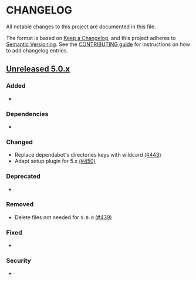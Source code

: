 # CHANGELOG

All notable changes to this project are documented in this file.

The format is based on [Keep a Changelog](https://keepachangelog.com/en/1.0.0/), and this project adheres to [Semantic Versioning](https://semver.org/spec/v2.0.0.html). See the [CONTRIBUTING guide](./CONTRIBUTING.md#Changelog) for instructions on how to add changelog entries.

## [Unreleased 5.0.x]

### Added
- 

### Dependencies
- 

### Changed
- Replace dependabot's directories keys with wildcard [(#443)](https://github.com/wazuh/wazuh-indexer-plugins/pull/443)
- Adapt setup plugin for 5.x [(#450)](https://github.com/wazuh/wazuh-indexer-plugins/pull/450)

### Deprecated
- 

### Removed
- Delete files not needed for `5.0.0` [(#439)](https://github.com/wazuh/wazuh-indexer-plugins/pull/439)

### Fixed
- 

### Security
- 

[Unreleased 5.0.x]: https://github.com/wazuh/wazuh-indexer-plugins/compare/main...main
